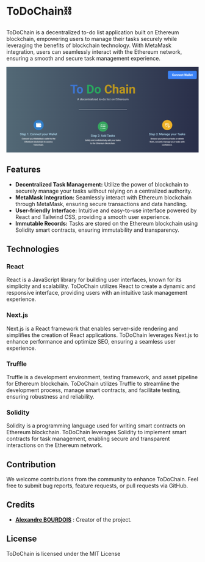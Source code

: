# ToDoChain⛓️

ToDoChain is a decentralized to-do list application built on Ethereum blockchain, empowering users to manage their tasks securely while leveraging the benefits of blockchain technology. With MetaMask integration, users can seamlessly interact with the Ethereum network, ensuring a smooth and secure task management experience.

<p align="center">
	<img src="misc/thumbnail.png" width="750">
</p>

## Features

- **Decentralized Task Management:** Utilize the power of blockchain to securely manage your tasks without relying on a centralized authority.
- **MetaMask Integration:** Seamlessly interact with Ethereum blockchain through MetaMask, ensuring secure transactions and data handling.
- **User-friendly Interface:** Intuitive and easy-to-use interface powered by React and Tailwind CSS, providing a smooth user experience.
- **Immutable Records:** Tasks are stored on the Ethereum blockchain using Solidity smart contracts, ensuring immutability and transparency.

## Technologies

### React

React is a JavaScript library for building user interfaces, known for its simplicity and scalability. ToDoChain utilizes React to create a dynamic and responsive interface, providing users with an intuitive task management experience.

### Next.js

Next.js is a React framework that enables server-side rendering and simplifies the creation of React applications. ToDoChain leverages Next.js to enhance performance and optimize SEO, ensuring a seamless user experience.

### Truffle

Truffle is a development environment, testing framework, and asset pipeline for Ethereum blockchain. ToDoChain utilizes Truffle to streamline the development process, manage smart contracts, and facilitate testing, ensuring robustness and reliability.

### Solidity

Solidity is a programming language used for writing smart contracts on Ethereum blockchain. ToDoChain leverages Solidity to implement smart contracts for task management, enabling secure and transparent interactions on the Ethereum network.

## Contribution

We welcome contributions from the community to enhance ToDoChain. Feel free to submit bug reports, feature requests, or pull requests via GitHub.

## Credits

- [**Alexandre BOURDOIS**](https://github.com/alexandre-bourdois) : Creator of the project.

## License

ToDoChain is licensed under the MIT License
